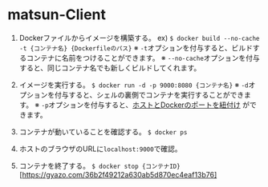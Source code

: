 # matsun-Client

1. Dockerファイルからイメージを構築する。
ex)
`$ docker build --no-cache -t {コンテナ名} {Dockerfileのパス}`
※ `-t`オプションを付与すると、ビルドするコンテナに名前をつけることができます。
※ `--no-cache`オプションを付与すると、同じコンテナ名でも新しくビルドしてくれます。


2. イメージを実行する。
`$ docker run -d -p 9000:8080 {コンテナ名}`
※ `-d`オプションを付与すると、シェルの裏側でコンテナを実行することができます。
※ `-p`オプションを付与すると、[ホストとDockerのポートを紐付け](https://qiita.com/tatsuo-iriyama/items/e4bf2404411343116e3e) ができます。


3. コンテナが動いていることを確認する。
`$ docker ps`

4. ホストのブラウザのURLに`localhost:9000`で確認。

5. コンテナを終了する。
`$ docker stop {コンテナID}`
[https://gyazo.com/36b2f49212a630ab5d870ec4eaf13b76]



